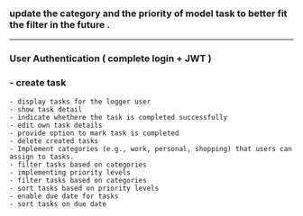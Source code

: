 ### update the category and the priority of model task to better fit the filter in the future .
-----------------------------------------------------------------------------------------------
### User Authentication ( complete login + JWT ) 
### - create task 
    - display tasks for the logger user
    - show task detail
    - indicate whethere the task is completed successfully
    - edit own task details
    - provide option to mark task is completed
    - delete created tasks
    - Implement categories (e.g., work, personal, shopping) that users can assign to tasks.
    - filter tasks based on categories
    - implementing priority levels
    - filter tasks based on categories
    - sort tasks based on priority levels
    - enable due date for tasks
    - sort tasks on due date